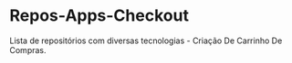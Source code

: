 # Repos-Apps-Checkout
Lista de repositórios com diversas tecnologias - Criação De Carrinho De Compras.

